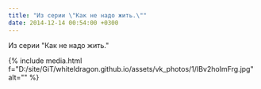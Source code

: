 ```yaml
---
title: "Из серии \"Как не надо жить.\""
date: 2014-12-14 00:54:00 +0300
---
```


Из серии "Как не надо жить."

{% include media.html f="D:/site/GiT/whiteldragon.github.io/assets/vk_photos/1/IBv2hoImFrg.jpg" alt="" %}

